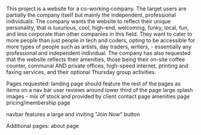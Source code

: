 This project is a website for a co-working company. The target users are partially the company itself but mainly the independent, professional individuals. The company wants the website to reflect their unique personality, that is luxurious, cool, high-end, welcoming, funky, local, fun, and less corporate than other companies in this field. They want to cater to more people than just people in tech and coders, opting to be accessible for more types of people such as artists, day traders, writers, - essentially any professional and independent individual. The company has also requested that the website reflects their amenities, those being their on-site coffee counter, communal AND private offices, high-speed internet, printing and faxing services, and their optional Thursday group activities.

Pages requested:
  landing page
    should feature the rest of the pages as items on a nav bar
    user reviews around lower third of the page
    large splash images - mix of stock and provided by client
  contact page
  amenities page
  pricing/membership page

  navbar features a large and inviting "Join Now" button

Additional pages:
  about page
